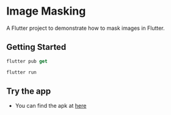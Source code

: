 # Image Masking

A Flutter project to demonstrate how to mask images in Flutter.

## Getting Started
```dart
flutter pub get
```

```dart
flutter run
```

## Try the app
- You can find the apk at [here](https://github.com/TeeWrath/Native-test/blob/master/APK/celebrare.apk)